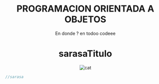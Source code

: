 <h1 align="center"> PROGRAMACION ORIENTADA A OBJETOS </h1>

<p align="center">En donde ? en todoo codeee</p>

<h1 align="center"> sarasaTitulo </h1>

<p align="center">
  <img src="https://github-production-user-asset-6210df.s3.amazonaws.com/100500003/268323762-7a016ddf-14cc-4946-84c6-c8a254a18b31.png" alt="cat">
</p>

  
```pas 
//sarasa
```
